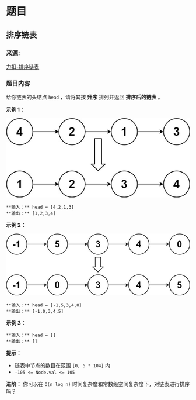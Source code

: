 # 题目

## 排序链表

### 来源:

[力扣-排序链表](https://leetcode.cn/problems/sort-list/)

### 题目内容

给你链表的头结点 `head` ，请将其按 **升序** 排列并返回 **排序后的链表** 。



**示例 1：**

![](./sort_list_1.jpg)

    
    
    **输入：** head = [4,2,1,3]
    **输出：** [1,2,3,4]
    

**示例 2：**

![](./sort_list_2.jpg)

    
    
    **输入：** head = [-1,5,3,4,0]
    **输出：** [-1,0,3,4,5]
    

**示例 3：**

    
    
    **输入：** head = []
    **输出：** []
    



**提示：**

  * 链表中节点的数目在范围 `[0, 5 * 104]` 内
  * `-105 <= Node.val <= 105`



**进阶：** 你可以在 `O(n log n)` 时间复杂度和常数级空间复杂度下，对链表进行排序吗？

